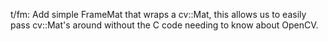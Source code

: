 t/fm: Add simple FrameMat that wraps a cv::Mat, this allows us to easily pass
cv::Mat's around without the C code needing to know about OpenCV.
